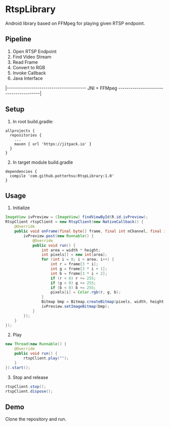 # RtspLibrary
Android library based on FFMpeg for playing given RTSP endpoint.

## Pipeline
1. Open RTSP Endpoint
2. Find Video Stream
3. Read Frame
4. Convert to RGB
5. Invoke Callback
6. Java Interface

|--------------------------------------- JNI + FFMpeg ---------------------------------------|

## Setup
1.  In root build.gradle:
  ```
  allprojects {
    repositories {
      ...
      maven { url 'https://jitpack.io' }
    }
  }
  ````

2.  In target module build.gradle
  ```
  dependencies {
    compile 'com.github.potterhsu:RtspLibrary:1.0'
  }
  ```

## Usage

1. Initialize
  ```java
  ImageView ivPreview = (ImageView) findViewById(R.id.ivPreview);
  RtspClient rtspClient = new RtspClient(new NativeCallback() {
      @Override
      public void onFrame(final byte[] frame, final int nChannel, final int width, final int height) {
          ivPreview.post(new Runnable() {
              @Override
              public void run() {
                  int area = width * height;
                  int pixels[] = new int[area];
                  for (int i = 0; i < area; i++) {
                      int r = frame[3 * i];
                      int g = frame[3 * i + 1];
                      int b = frame[3 * i + 2];
                      if (r < 0) r += 255;
                      if (g < 0) g += 255;
                      if (b < 0) b += 255;
                      pixels[i] = Color.rgb(r, g, b);
                  }
                  Bitmap bmp = Bitmap.createBitmap(pixels, width, height, Bitmap.Config.ARGB_8888);
                  ivPreview.setImageBitmap(bmp);
              }
          });
      }
  });
  ```

2. Play
  ```java
  new Thread(new Runnable() {
      @Override
      public void run() {
          rtspClient.play("");
      }
  }).start();
  ```

3. Stop and release
  ```java
  rtspClient.stop();
  rtspClient.dispose();
  ```

## Demo
Clone the repository and run.
